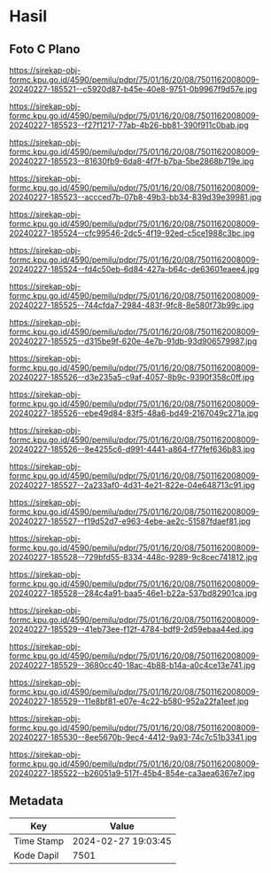 # Hasil

## Foto C Plano

https://sirekap-obj-formc.kpu.go.id/4590/pemilu/pdpr/75/01/16/20/08/7501162008009-20240227-185521--c5920d87-b45e-40e8-9751-0b9967f9d57e.jpg

https://sirekap-obj-formc.kpu.go.id/4590/pemilu/pdpr/75/01/16/20/08/7501162008009-20240227-185523--f27f1217-77ab-4b26-bb81-390f911c0bab.jpg

https://sirekap-obj-formc.kpu.go.id/4590/pemilu/pdpr/75/01/16/20/08/7501162008009-20240227-185523--81630fb9-6da8-4f7f-b7ba-5be2868b719e.jpg

https://sirekap-obj-formc.kpu.go.id/4590/pemilu/pdpr/75/01/16/20/08/7501162008009-20240227-185523--accced7b-07b8-49b3-bb34-839d39e39981.jpg

https://sirekap-obj-formc.kpu.go.id/4590/pemilu/pdpr/75/01/16/20/08/7501162008009-20240227-185524--cfc99546-2dc5-4f19-92ed-c5ce1988c3bc.jpg

https://sirekap-obj-formc.kpu.go.id/4590/pemilu/pdpr/75/01/16/20/08/7501162008009-20240227-185524--fd4c50eb-6d84-427a-b64c-de63601eaee4.jpg

https://sirekap-obj-formc.kpu.go.id/4590/pemilu/pdpr/75/01/16/20/08/7501162008009-20240227-185525--744cfda7-2984-483f-9fc8-8e580f73b99c.jpg

https://sirekap-obj-formc.kpu.go.id/4590/pemilu/pdpr/75/01/16/20/08/7501162008009-20240227-185525--d315be9f-620e-4e7b-91db-93d906579987.jpg

https://sirekap-obj-formc.kpu.go.id/4590/pemilu/pdpr/75/01/16/20/08/7501162008009-20240227-185526--d3e235a5-c9af-4057-8b9c-9390f358c0ff.jpg

https://sirekap-obj-formc.kpu.go.id/4590/pemilu/pdpr/75/01/16/20/08/7501162008009-20240227-185526--ebe49d84-83f5-48a6-bd49-2167049c271a.jpg

https://sirekap-obj-formc.kpu.go.id/4590/pemilu/pdpr/75/01/16/20/08/7501162008009-20240227-185526--8e4255c6-d991-4441-a864-f77fef636b83.jpg

https://sirekap-obj-formc.kpu.go.id/4590/pemilu/pdpr/75/01/16/20/08/7501162008009-20240227-185527--2a233af0-4d31-4e21-822e-04e648713c91.jpg

https://sirekap-obj-formc.kpu.go.id/4590/pemilu/pdpr/75/01/16/20/08/7501162008009-20240227-185527--f19d52d7-e963-4ebe-ae2c-51587fdaef81.jpg

https://sirekap-obj-formc.kpu.go.id/4590/pemilu/pdpr/75/01/16/20/08/7501162008009-20240227-185528--729bfd55-8334-448c-9289-9c8cec741812.jpg

https://sirekap-obj-formc.kpu.go.id/4590/pemilu/pdpr/75/01/16/20/08/7501162008009-20240227-185528--284c4a91-baa5-46e1-b22a-537bd82901ca.jpg

https://sirekap-obj-formc.kpu.go.id/4590/pemilu/pdpr/75/01/16/20/08/7501162008009-20240227-185529--41eb73ee-f12f-4784-bdf9-2d59ebaa44ed.jpg

https://sirekap-obj-formc.kpu.go.id/4590/pemilu/pdpr/75/01/16/20/08/7501162008009-20240227-185529--3680cc40-18ac-4b88-b14a-a0c4ce13e741.jpg

https://sirekap-obj-formc.kpu.go.id/4590/pemilu/pdpr/75/01/16/20/08/7501162008009-20240227-185529--11e8bf81-e07e-4c22-b580-952a22fa1eef.jpg

https://sirekap-obj-formc.kpu.go.id/4590/pemilu/pdpr/75/01/16/20/08/7501162008009-20240227-185530--8ee5670b-9ec4-4412-9a93-74c7c51b3341.jpg

https://sirekap-obj-formc.kpu.go.id/4590/pemilu/pdpr/75/01/16/20/08/7501162008009-20240227-185522--b26051a9-517f-45b4-854e-ca3aea6367e7.jpg


## Metadata

| Key        | Value               |
| ---------- | ------------------- |
| Time Stamp | 2024-02-27 19:03:45 |
| Kode Dapil | 7501                |




